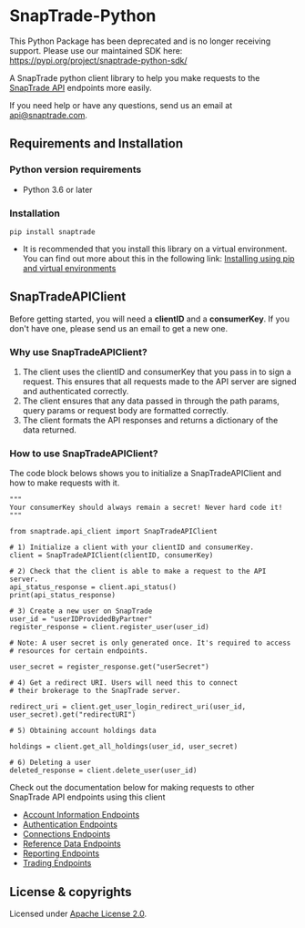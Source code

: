 
# SnapTrade-Python

This Python Package has been deprecated and is no longer receiving support. Please use our maintained SDK here: https://pypi.org/project/snaptrade-python-sdk/

A SnapTrade python client library to help you make requests to the [SnapTrade API][1] endpoints more easily.

If you need help or have any questions, send us an email at [api@snaptrade.com][contact].

## Requirements and Installation
### Python version requirements
* Python 3.6 or later

### Installation
```
pip install snaptrade
```
* It is recommended that you install this library on a virtual environment. You can find out more about this in the following link:
[Installing using pip and virtual environments]

## SnapTradeAPIClient
Before getting started, you will need a **clientID** and a **consumerKey**. If you don't have one, please send us an email
to get a new one.

### Why use SnapTradeAPIClient?
1) The client uses the clientID and consumerKey that you pass in to sign a request. This ensures that all requests made to the API server are signed and authenticated correctly.
2) The client ensures that any data passed in through the path params, query params or request body are formatted correctly.
3) The client formats the API responses and returns a dictionary of the data returned.

### How to use SnapTradeAPIClient?
The code block belows shows you to initialize a SnapTradeAPIClient and how to make requests with it.

```
"""
Your consumerKey should always remain a secret! Never hard code it!
"""

from snaptrade.api_client import SnapTradeAPIClient

# 1) Initialize a client with your clientID and consumerKey.
client = SnapTradeAPIClient(clientID, consumerKey)

# 2) Check that the client is able to make a request to the API server.
api_status_response = client.api_status()
print(api_status_response)

# 3) Create a new user on SnapTrade
user_id = "userIDProvidedByPartner"
register_response = client.register_user(user_id)

# Note: A user secret is only generated once. It's required to access
# resources for certain endpoints.

user_secret = register_response.get("userSecret")

# 4) Get a redirect URI. Users will need this to connect
# their brokerage to the SnapTrade server.

redirect_uri = client.get_user_login_redirect_uri(user_id, user_secret).get("redirectURI")

# 5) Obtaining account holdings data

holdings = client.get_all_holdings(user_id, user_secret)

# 6) Deleting a user
deleted_response = client.delete_user(user_id)
```

Check out the documentation below for making requests to other SnapTrade API endpoints using this client
* [Account Information Endpoints]
* [Authentication Endpoints]
* [Connections Endpoints]
* [Reference Data Endpoints]
* [Reporting Endpoints]
* [Trading Endpoints]

## License & copyrights

Licensed under [Apache License 2.0][2].

[1]: https://docs.snaptrade.com/reference/getting-started
[contact]: mailto:api@snaptrade.com
[Account Information Endpoints]: https://github.com/passiv/snaptrade-python-sdk/blob/main/docs/account-information-endpoints.md
[Authentication Endpoints]: https://github.com/passiv/snaptrade-python-sdk/blob/main/docs/authentication-endpoints.md
[Connections Endpoints]: https://github.com/passiv/snaptrade-python-sdk/blob/main/docs/connections-endpoints.md
[Reference Data Endpoints]: https://github.com/passiv/snaptrade-python-sdk/blob/main/docs/reference-data-endpoints.md
[Reporting Endpoints]: https://github.com/passiv/snaptrade-python-sdk/blob/main/docs/reporting-endpoints.md
[Trading Endpoints]: https://github.com/passiv/snaptrade-python-sdk/blob/main/docs/trading-endpoints.md
[Development Tools Endpoints]: https://github.com/passiv/snaptrade-python-sdk/blob/main/docs/development-tools-endpoint.md
[Installing using pip and virtual environments]: https://packaging.python.org/en/latest/guides/installing-using-pip-and-virtual-environments/
[2]: LICENSE
